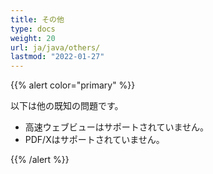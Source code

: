 ```yaml
---
title: その他
type: docs
weight: 20
url: ja/java/others/
lastmod: "2022-01-27"
---
```


{{% alert color="primary" %}}

以下は他の既知の問題です。

- 高速ウェブビューはサポートされていません。
- PDF/Xはサポートされていません。

{{% /alert %}}